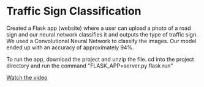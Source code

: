 # Traffic Sign Classification

Created a Flask app (website) where a user can upload a photo of a road sign and our neural network classifies it and outputs the type of traffic sign. We used a Convolutional Neural Network to classify the images. Our model ended up with an accuracy of approximately 94%.

To run the app, download the project and unzip the file. cd into the project directory and run the command "FLASK_APP=server.py flask run"
 
[Watch the video](https://youtu.be/7Ad61gpNBb4)
